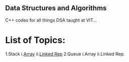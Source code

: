## Data Structures and Algorithms

C++ codes for all things DSA taught at VIT...

# List of Topics: 
1.Stack
  i.[Array](https://github.com/harshith363/VIT_DSA/blob/main/stackArray.cpp)
  ii.[Linked Rep](https://github.com/harshith363/VIT_DSA/blob/main/stackLinkedRep.cpp)
2.Queue
  i.Array
  ii.Linked Rep.
